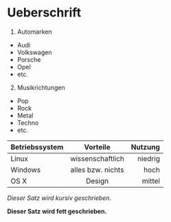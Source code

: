 # Ueberschrift

1. Automarken
  * Audi
  * Volkswagen
  * Porsche
  * Opel
  * etc.

2. Musikrichtungen
 * Pop
 * Rock
 * Metal
 * Techno
 * etc.


| Betriebssystem | Vorteile | Nutzung |
|:------|:----:| --------:|
| Linux | wissenschaftlich | niedrig |
| Windows | alles bzw. nichts | hoch |
| OS X | Design | mittel | 


*Dieser Satz wird kursiv geschrieben.*

**Dieser Satz wird fett geschrieben.**
